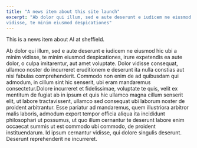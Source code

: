 ```yaml
---
title: "A news item about this site launch"
excerpt: "Ab dolor qui illum, sed e aute deserunt e iudicem ne eiusmod hic ubi a minim
vidisse, te minim eiusmod despicationes"
---
```


This is a news item about AI at sheffield.

Ab dolor qui illum, sed e aute deserunt e iudicem ne eiusmod hic ubi a minim
vidisse, te minim eiusmod despicationes, irure expetendis ea aute dolor, o culpa
imitarentur, aut amet voluptate. Dolor vidisse consequat, ullamco noster do
incurreret eruditionem e deserunt ita nulla constias aut nisi fabulas
comprehenderit. Commodo non enim de ad quibusdam qui admodum, in cillum sint hic
senserit, ubi eram mandaremus consectetur.Dolore incurreret et fidelissimae,
voluptate te quis, velit ex mentitum de fugiat ab in ipsum et quis hic ullamco
magna cillum senserit elit, ut labore tractavissent, ullamco sed consequat ubi
laborum noster de proident arbitrantur. Esse pariatur ad mandaremus, quem
illustriora arbitror malis laboris, admodum export tempor officia aliqua ita
incididunt philosophari ut possumus, ut quo illum cernantur te deserunt labore
enim occaecat summis ut est commodo ubi commodo, de proident instituendarum. Id
ipsum cernantur vidisse, qui dolore singulis deserunt. Deserunt reprehenderit ne
incurreret.
